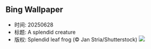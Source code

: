 ## Bing Wallpaper
- 时间: 20250628
- 标题: A splendid creature
- 版权: Splendid leaf frog (© Jan Stria/Shutterstock)
![](https://cn.bing.com/th?id=OHR.SplendidFrog_EN-US9346105347_UHD.jpg&rf=LaDigue_UHD.jpg&pid=hp&w=3840&h=2160&rs=1&c=4)
